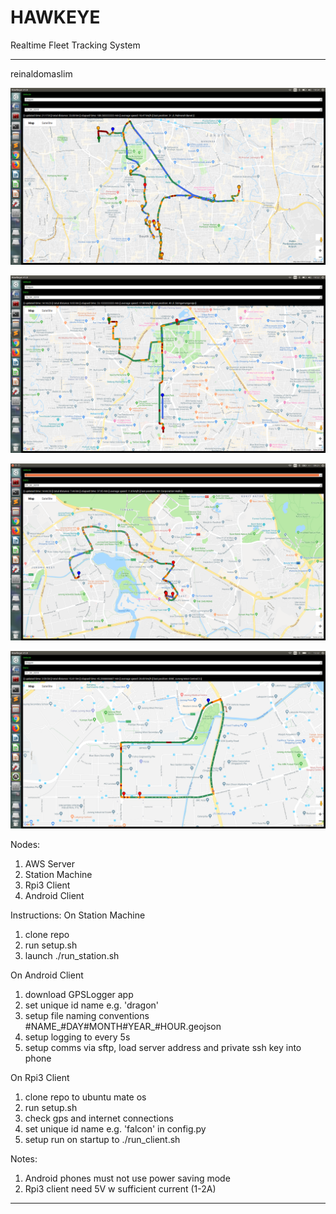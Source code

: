# HAWKEYE
Realtime Fleet Tracking System
_______________________________________________________________________
reinaldomaslim

![alt text](./imgs/1.png)

![alt text](./imgs/2.png)

![alt text](./imgs/3.png)

![alt text](./imgs/4.png)


Nodes:
1. AWS Server
2. Station Machine
3. Rpi3 Client
4. Android Client

Instructions:
On Station Machine
1. clone repo
2. run setup.sh
3. launch ./run_station.sh

On Android Client
1. download GPSLogger app
2. set unique id name e.g. 'dragon'
3. setup file naming conventions #NAME_#DAY#MONTH#YEAR_#HOUR.geojson
3. setup logging to every 5s
4. setup comms via sftp, load server address and private ssh key into phone

On Rpi3 Client
1. clone repo to ubuntu mate os
2. run setup.sh
3. check gps and internet connections
4. set unique id name e.g. 'falcon' in config.py
5. setup run on startup to ./run_client.sh

Notes:
1. Android phones must not use power saving mode
2. Rpi3 client need 5V w sufficient current (1-2A)
_______________________________________________________________________